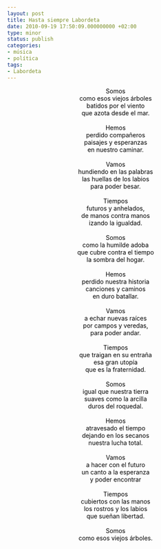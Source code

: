 ```yaml
---
layout: post
title: Hasta siempre Labordeta
date: 2010-09-19 17:50:09.000000000 +02:00
type: minor
status: publish
categories:
- música
- política
tags:
- Labordeta
---
```

<div style="text-align: center;">
<div style="text-align: left;">
<div style="text-align: center;"><span style="color: #000000;">Somos</span><br style="color: #000000;" /><span style="color: #000000;">como esos viejos árboles</span><br style="color: #000000;" /><span style="color: #000000;">batidos por el viento</span><br style="color: #000000;" /><span style="color: #000000;">que azota desde el mar.</span><br style="color: #000000;" /><br style="color: #000000;" /><span style="color: #000000;">Hemos</span><br style="color: #000000;" /><span style="color: #000000;">perdido compañeros</span><br style="color: #000000;" /><span style="color: #000000;">paisajes y esperanzas</span><br style="color: #000000;" /><span style="color: #000000;">en nuestro caminar.</span><br style="color: #000000;" /><br style="color: #000000;" /><span style="color: #000000;">Vamos</span><br style="color: #000000;" /><span style="color: #000000;">hundiendo en las palabras</span><br style="color: #000000;" /><span style="color: #000000;">las huellas de los labios</span><br style="color: #000000;" /><span style="color: #000000;">para poder besar.</span><br style="color: #000000;" /><br style="color: #000000;" /><span style="color: #000000;">Tiempos</span><br style="color: #000000;" /><span style="color: #000000;">futuros y anhelados,</span><br style="color: #000000;" /><span style="color: #000000;">de manos contra manos</span><br style="color: #000000;" /><span style="color: #000000;">izando la igualdad.</span><br style="color: #000000;" /><br style="color: #000000;" /><span style="color: #000000;">Somos</span><br style="color: #000000;" /><span style="color: #000000;">como la humilde adoba</span><br style="color: #000000;" /><span style="color: #000000;">que cubre contra el tiempo</span><br style="color: #000000;" /><span style="color: #000000;">la sombra del hogar.</span><br style="color: #000000;" /><br style="color: #000000;" /><span style="color: #000000;">Hemos</span><br style="color: #000000;" /><span style="color: #000000;">perdido nuestra historia</span><br style="color: #000000;" /><span style="color: #000000;">canciones y caminos</span><br style="color: #000000;" /><span style="color: #000000;">en duro batallar.</span><br style="color: #000000;" /><br style="color: #000000;" /><span style="color: #000000;">Vamos</span><br style="color: #000000;" /><span style="color: #000000;">a echar nuevas raíces</span><br style="color: #000000;" /><span style="color: #000000;">por campos y veredas,</span><br style="color: #000000;" /><span style="color: #000000;">para poder andar.</span><br style="color: #330033;" /><br style="color: #330033;" /><span style="color: #000000;">Tiempos</span><br style="color: #000000;" /><span style="color: #000000;">que traigan en su entraña</span><br style="color: #000000;" /><span style="color: #000000;">esa gran utopía</span><br style="color: #000000;" /><span style="color: #000000;">que es la fraternidad.</span><br style="color: #000000;" /><br style="color: #000000;" /><span style="color: #000000;">Somos</span><br style="color: #000000;" /><span style="color: #000000;">igual que nuestra tierra</span><br style="color: #000000;" /><span style="color: #000000;">suaves como la arcilla</span><br style="color: #000000;" /><span style="color: #000000;">duros del roquedal.</span><br style="color: #000000;" /><br style="color: #000000;" /><span style="color: #000000;">Hemos</span><br style="color: #000000;" /><span style="color: #000000;">atravesado el tiempo</span><br style="color: #000000;" /><span style="color: #000000;">dejando en los secanos</span><br style="color: #000000;" /><span style="color: #000000;">nuestra lucha total.</span><br style="color: #000000;" /><br style="color: #000000;" /><span style="color: #000000;">Vamos</span><br style="color: #000000;" /><span style="color: #000000;">a hacer con el futuro</span><br style="color: #000000;" /><span style="color: #000000;">un canto a la esperanza</span><br style="color: #000000;" /><span style="color: #000000;">y poder encontrar</span><br style="color: #000000;" /><br style="color: #000000;" /><span style="color: #000000;">Tiempos</span><br style="color: #000000;" /><span style="color: #000000;">cubiertos con las manos</span><br style="color: #000000;" /><span style="color: #000000;">los rostros y los labios</span><br style="color: #000000;" /><span style="color: #000000;">que sueñan libertad.</span><br style="color: #000000;" /><br style="color: #000000;" /><span style="color: #000000;">Somos </span><br style="color: #000000;" /><span style="color: #000000;">como esos viejos árboles.</span></div>
<p><span style="color: #000000;"> </span></p>
</div>
<p><span style="color: #000000;"> </span></p>
</div>
<p><span style="color: #ff0000; font-size: 130%;"> </span></p>
<div class="youtube-video"><object classid="clsid:d27cdb6e-ae6d-11cf-96b8-444553540000" width="425" height="355" codebase="http://download.macromedia.com/pub/shockwave/cabs/flash/swflash.cab#version=6,0,40,0"><param name="wmode" value="transparent" /><param name="src" value="http://www.youtube.com/v/qgOVPEVGtMo&amp;feature=youtube_gdata_player" /><embed type="application/x-shockwave-flash" width="425" height="355" src="http://www.youtube.com/v/qgOVPEVGtMo&amp;feature=youtube_gdata_player" wmode="transparent"></embed></object></div>
